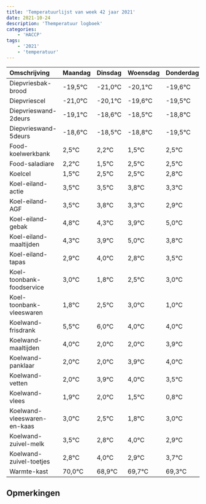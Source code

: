```yaml
---
title: 'Temperatuurlijst van week 42 jaar 2021'
date: 2021-10-24
description: 'Themperatuur logboek'
categories:
    - 'HACCP'
tags:
    - '2021'
    - 'temperatuur'
---
```

|Omschrijving|Maandag|Dinsdag|Woensdag|Donderdag|Vrijdag|Zaterdag|Zondag|
|:---|:---|:---|:---|:---|:---|:---|:---|
|Diepvriesbak-brood|-19,5°C|-21,0°C|-20,1°C|-19,6°C|-19,5°C|-19,8°C|-20,5°C|
|Diepvriescel|-21,0°C|-20,1°C|-19,6°C|-19,5°C|-19,8°C|-20,5°C|-19,5°C|
|Diepvrieswand-2deurs|-19,1°C|-18,6°C|-18,5°C|-18,8°C|-19,5°C|-18,5°C|-18,5°C|
|Diepvrieswand-5deurs|-18,6°C|-18,5°C|-18,8°C|-19,5°C|-18,5°C|-18,5°C|-18,2°C|
|Food-koelwerkbank|2,5°C|2,2°C|1,5°C|2,5°C|2,5°C|2,8°C|2,3°C|
|Food-saladiare|2,2°C|1,5°C|2,5°C|2,5°C|2,8°C|2,3°C|1,9°C|
|Koelcel|1,5°C|2,5°C|2,5°C|2,8°C|2,3°C|1,9°C|3,0°C|
|Koel-eiland-actie|3,5°C|3,5°C|3,8°C|3,3°C|2,9°C|4,0°C|2,8°C|
|Koel-eiland-AGF|3,5°C|3,8°C|3,3°C|2,9°C|4,0°C|2,8°C|3,5°C|
|Koel-eiland-gebak|4,8°C|4,3°C|3,9°C|5,0°C|3,8°C|4,5°C|5,0°C|
|Koel-eiland-maaltijden|4,3°C|3,9°C|5,0°C|3,8°C|4,5°C|5,0°C|3,0°C|
|Koel-eiland-tapas|2,9°C|4,0°C|2,8°C|3,5°C|4,0°C|2,0°C|2,0°C|
|Koel-toonbank-foodservice|3,0°C|1,8°C|2,5°C|3,0°C|1,0°C|1,0°C|2,9°C|
|Koel-toonbank-vleeswaren|1,8°C|2,5°C|3,0°C|1,0°C|1,0°C|2,9°C|3,0°C|
|Koelwand-frisdrank|5,5°C|6,0°C|4,0°C|4,0°C|5,9°C|6,0°C|5,5°C|
|Koelwand-maaltijden|4,0°C|2,0°C|2,0°C|3,9°C|4,0°C|3,5°C|2,8°C|
|Koelwand-panklaar|2,0°C|2,0°C|3,9°C|4,0°C|3,5°C|2,8°C|4,0°C|
|Koelwand-vetten|2,0°C|3,9°C|4,0°C|3,5°C|2,8°C|4,0°C|2,9°C|
|Koelwand-vlees|1,9°C|2,0°C|1,5°C|0,8°C|2,0°C|0,9°C|1,7°C|
|Koelwand-vleeswaren-en-kaas|3,0°C|2,5°C|1,8°C|3,0°C|1,9°C|2,7°C|2,3°C|
|Koelwand-zuivel-melk|3,5°C|2,8°C|4,0°C|2,9°C|3,7°C|3,3°C|3,8°C|
|Koelwand-zuivel-toetjes|2,8°C|4,0°C|2,9°C|3,7°C|3,3°C|3,8°C|2,0°C|
|Warmte-kast|70,0°C|68,9°C|69,7°C|69,3°C|69,8°C|68,0°C|69,5°C|

## Opmerkingen


